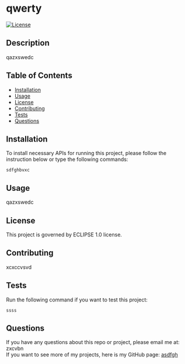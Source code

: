 # qwerty

[![License](https://img.shields.io/badge/License-EPL_1.0-red.svg)](https://opensource.org/licenses/EPL-1.0)

## Description

qazxswedc

## Table of Contents

* [Installation](#installation)
* [Usage](#usage)
* [License](#license)
* [Contributing](#contributing)
* [Tests](#tests)
* [Questions](#questions)

## Installation

To install necessary APIs for running this project, please follow the instruction below or type the following commands: 

```
sdfghbvxc
```

## Usage

qazxswedc

## License

This project is governed by ECLIPSE 1.0 license.

## Contributing

xcxccvsvd

## Tests

Run the following command if you want to test this project:

```
ssss
```

## Questions

If you have any questions about this repo or project, please email me at: zxcvbn <br />
If you want to see more of my projects, here is my GitHub page: [asdfgh](https://github.com/asdfgh/)
